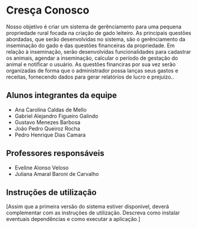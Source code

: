 # Cresça Conosco
Nosso objetivo é criar um sistema de gerênciamento para uma pequena propriedade rural focada na criação de gado leiteiro.
As principais questões abordadas, que serão desenvolvidas no sistema, são o gerênciamento da inseminação do gado e das questões financeiras da propriedade.
Em relação à inseminação, serão desenvolvidas funcionalidades para cadastrar os animais, agendar a inseminação, calcular o período de gestação do animal e notificar o usuário.
As questões financiras por sua vez serão organizadas de forma que o administrador possa lanças seus gastos e receitas, fornecendo dados para gerar relatórios de lucro e prejuízo..

## Alunos integrantes da equipe

* Ana Carolina Caldas de Mello
* Gabriel Alejandro Figueiro Galindo
* Gustavo Menezes Barbosa
* João Pedro Queiroz Rocha
* Pedro Henrique Dias Camara

## Professores responsáveis

* Eveline Alonso Veloso
* Juliana Amaral Baroni de Carvalho

## Instruções de utilização

[Assim que a primeira versão do sistema estiver disponível, deverá complementar com as instruções de utilização. Descreva como instalar eventuais dependências e como executar a aplicação.]
